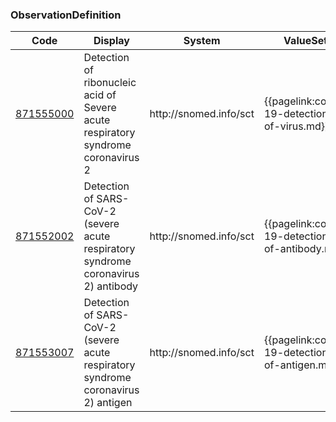 ### ObservationDefinition



<table style="width:100%">
 <thead>
   <tr>
     <th data-no-sort width="10%">Code</th>
     <th data-no-sort width="30%">Display</th>
     <th data-no-sort width="15%">System</th>
     <th data-no-sort width="15%">ValueSet</th>
     <th data-no-sort width="15%">Definition</th>
   </tr>
 </thead>
 <tbody>
   <tr>
    <td>
    <a href="https://termbrowser.nhs.uk/?perspective=full&conceptId1=871555000" target="_blank">871555000</a>
     </td>
       <td> Detection of ribonucleic acid of Severe acute respiratory syndrome coronavirus 2 </td>
       <td> http://snomed.info/sct </td>
       <td> {{pagelink:covid-19-detection-of-virus.md}} </td>
       <td> {{pagelink:COVID19DetectionOfVirus.md }}
    </td>
   </tr>
   <tr>
   <td>     <a href="https://termbrowser.nhs.uk/?perspective=full&conceptId1=871552002" target="_blank">871552002</a> </td>
   <td> Detection of SARS-CoV-2 (severe acute respiratory syndrome coronavirus 2) antibody </td>
   <td> http://snomed.info/sct </td>
   <td> {{pagelink:covid-19-detection-of-antibody.md}} </td>
   <td> {{pagelink:COVID19DetectionOfAntibody.md }} </td>
   </tr>
   <tr>
   <td>    <a href="https://termbrowser.nhs.uk/?perspective=full&conceptId1=871553007" target="_blank">871553007</a>  
   </td>
   <td> Detection of SARS-CoV-2 (severe acute respiratory syndrome coronavirus 2) antigen </td>
   <td> http://snomed.info/sct </td>
   <td> {{pagelink:covid-19-detection-of-antigen.md}} </td>
   <td> {{pagelink:COVID19DetectionOfAntigen.md }} </td>
   </tr>
   </tbody>
</table>

